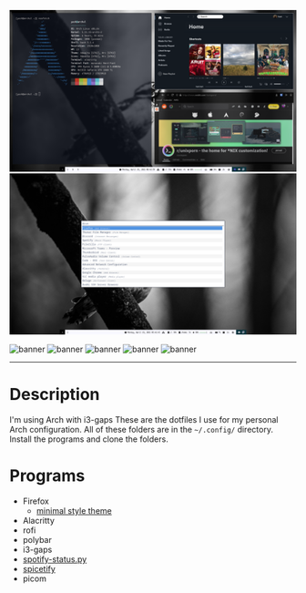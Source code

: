![neofetch](https://github.com/sunbect/dotfiles/blob/master/screens/neofetch_spotify.png)
![rofi](https://github.com/sunbect/dotfiles/blob/master/screens/rofi.png)

![banner](https://img.shields.io/archlinux/v/core/x86_64/pacman?style=for-the-badge)
![banner](https://img.shields.io/github/stars/Airblader/i3?label=i3-gaps&style=for-the-badge)
![banner](https://img.shields.io/github/stars/alacritty/alacritty?label=Alacritty&style=for-the-badge)
![banner](https://img.shields.io/github/stars/polybar/polybar?label=Polybar&style=for-the-badge)
![banner](https://img.shields.io/github/stars/davatorium/rofi?label=Rofi&style=for-the-badge)

---

# Description
I'm using Arch with i3-gaps
These are the dotfiles I use for my personal Arch configuration. All of these folders are in the `~/.config/` directory. Install the programs and clone the folders.

# Programs
* Firefox
  * [minimal style theme](https://github.com/ongots/firefox-sidebery-minimal-style)
* Alacritty
* rofi
* polybar
* i3-gaps
* [spotify-status.py](https://github.com/Jvanrhijn/polybar-spotify)
* [spicetify](https://github.com/khanhas/spicetify-cli)
* picom

